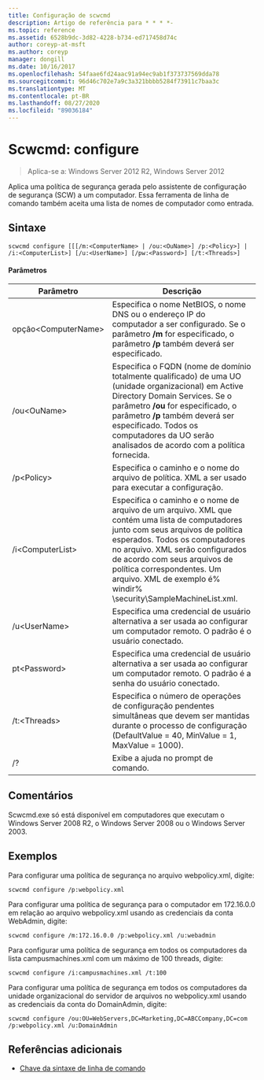 ```yaml
---
title: Configuração de scwcmd
description: Artigo de referência para * * * *-
ms.topic: reference
ms.assetid: 6528b9dc-3d82-4228-b734-ed717458d74c
author: coreyp-at-msft
ms.author: coreyp
manager: dongill
ms.date: 10/16/2017
ms.openlocfilehash: 54faae6fd24aac91a94ec9ab1f373737569dda78
ms.sourcegitcommit: 96d46c702e7a9c3a321bbbb5284f73911c7baa3c
ms.translationtype: MT
ms.contentlocale: pt-BR
ms.lasthandoff: 08/27/2020
ms.locfileid: "89036184"
---
```

# <a name="scwcmd-configure"></a>Scwcmd: configure

> Aplica-se a: Windows Server 2012 R2, Windows Server 2012

Aplica uma política de segurança gerada pelo assistente de configuração de segurança (SCW) a um computador. Essa ferramenta de linha de comando também aceita uma lista de nomes de computador como entrada.

## <a name="syntax"></a>Sintaxe

```
scwcmd configure [[[/m:<ComputerName> | /ou:<OuName>] /p:<Policy>] | /i:<ComputerList>] [/u:<UserName>] [/pw:<Password>] [/t:<Threads>]
```

#### <a name="parameters"></a>Parâmetros

|Parâmetro|Descrição|
|---------|-----------|
|opção\<ComputerName>|Especifica o nome NetBIOS, o nome DNS ou o endereço IP do computador a ser configurado. Se o parâmetro **/m** for especificado, o parâmetro **/p** também deverá ser especificado.|
|/ou\<OuName>|Especifica o FQDN (nome de domínio totalmente qualificado) de uma UO (unidade organizacional) em Active Directory Domain Services. Se o parâmetro **/ou** for especificado, o parâmetro **/p** também deverá ser especificado. Todos os computadores da UO serão analisados de acordo com a política fornecida.|
|/p\<Policy>|Especifica o caminho e o nome do arquivo de política. XML a ser usado para executar a configuração.|
|/i\<ComputerList>|Especifica o caminho e o nome de arquivo de um arquivo. XML que contém uma lista de computadores junto com seus arquivos de política esperados. Todos os computadores no arquivo. XML serão configurados de acordo com seus arquivos de política correspondentes. Um arquivo. XML de exemplo é% windir% \security\SampleMachineList.xml.|
|/u\<UserName>|Especifica uma credencial de usuário alternativa a ser usada ao configurar um computador remoto. O padrão é o usuário conectado.|
|pt\<Password>|Especifica uma credencial de usuário alternativa a ser usada ao configurar um computador remoto. O padrão é a senha do usuário conectado.|
|/t:\<Threads>|Especifica o número de operações de configuração pendentes simultâneas que devem ser mantidas durante o processo de configuração (DefaultValue = 40, MinValue = 1, MaxValue = 1000).|
|/?|Exibe a ajuda no prompt de comando.|

## <a name="remarks"></a>Comentários

Scwcmd.exe só está disponível em computadores que executam o Windows Server 2008 R2, o Windows Server 2008 ou o Windows Server 2003.

## <a name="examples"></a>Exemplos

Para configurar uma política de segurança no arquivo webpolicy.xml, digite:
```
scwcmd configure /p:webpolicy.xml
```
Para configurar uma política de segurança para o computador em 172.16.0.0 em relação ao arquivo webpolicy.xml usando as credenciais da conta WebAdmin, digite:
```
scwcmd configure /m:172.16.0.0 /p:webpolicy.xml /u:webadmin
```
Para configurar uma política de segurança em todos os computadores da lista campusmachines.xml com um máximo de 100 threads, digite:
```
scwcmd configure /i:campusmachines.xml /t:100
```
Para configurar uma política de segurança em todos os computadores da unidade organizacional do servidor de arquivos no webpolicy.xml usando as credenciais da conta do DomainAdmin, digite:
```
scwcmd configure /ou:OU=WebServers,DC=Marketing,DC=ABCCompany,DC=com /p:webpolicy.xml /u:DomainAdmin
```

## <a name="additional-references"></a>Referências adicionais

- [Chave da sintaxe de linha de comando](command-line-syntax-key.md)